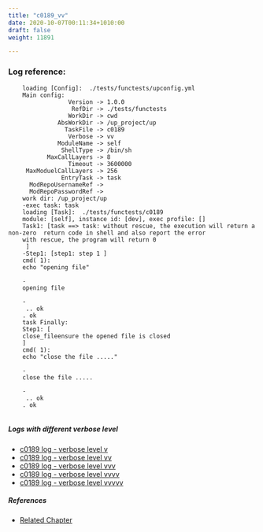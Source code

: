 ```yaml
---
title: "c0189_vv"
date: 2020-10-07T00:11:34+1010:00
draft: false
weight: 11891

---
```


### Log reference: <no value>

```
    loading [Config]:  ./tests/functests/upconfig.yml
    Main config:
                 Version -> 1.0.0
                  RefDir -> ./tests/functests
                 WorkDir -> cwd
              AbsWorkDir -> /up_project/up
                TaskFile -> c0189
                 Verbose -> vv
              ModuleName -> self
               ShellType -> /bin/sh
           MaxCallLayers -> 8
                 Timeout -> 3600000
     MaxModuelCallLayers -> 256
               EntryTask -> task
      ModRepoUsernameRef -> 
      ModRepoPasswordRef -> 
    work dir: /up_project/up
    -exec task: task
    loading [Task]:  ./tests/functests/c0189
    module: [self], instance id: [dev], exec profile: []
    Task1: [task ==> task: without rescue, the execution will return a non-zero  return code in shell and also report the error
    with rescue, the program will return 0
     ]
    -Step1: [step1: step 1 ]
    cmd( 1):
    echo "opening file"
    
    -
    opening file
    
    -
     .. ok
    . ok
    task Finally:
    Step1: [
    close_fileensure the opened file is closed
    ]
    cmd( 1):
    echo "close the file ....."
    
    -
    close the file .....
    
    -
     .. ok
    . ok
    
```

##### Logs with different verbose level
* [c0189 log - verbose level v](../../logs/c0189_v)
* [c0189 log - verbose level vv](../../logs/c0189_vv)
* [c0189 log - verbose level vvv](../../logs/c0189_vvv)
* [c0189 log - verbose level vvvv](../../logs/c0189_vvvv)
* [c0189 log - verbose level vvvvv](../../logs/c0189_vvvvv)

##### References
* [Related Chapter](../../flow-controll/c0189)
